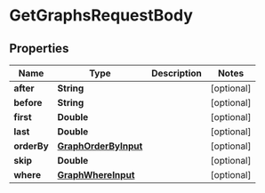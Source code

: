 

# GetGraphsRequestBody


## Properties

Name | Type | Description | Notes
------------ | ------------- | ------------- | -------------
**after** | **String** |  |  [optional]
**before** | **String** |  |  [optional]
**first** | **Double** |  |  [optional]
**last** | **Double** |  |  [optional]
**orderBy** | [**GraphOrderByInput**](GraphOrderByInput.md) |  |  [optional]
**skip** | **Double** |  |  [optional]
**where** | [**GraphWhereInput**](GraphWhereInput.md) |  |  [optional]



